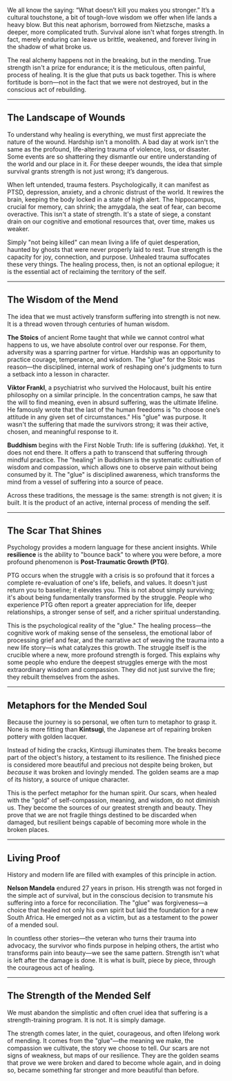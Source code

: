 We all know the saying: “What doesn’t kill you makes you stronger.” It’s a cultural touchstone, a bit of tough-love wisdom we offer when life lands a heavy blow. But this neat aphorism, borrowed from Nietzsche, masks a deeper, more complicated truth. Survival alone isn't what forges strength. In fact, merely enduring can leave us brittle, weakened, and forever living in the shadow of what broke us.

The real alchemy happens not in the breaking, but in the mending. True strength isn't a prize for endurance; it is the meticulous, often painful, process of healing. It is the glue that puts us back together. This is where fortitude is born—not in the fact that we were not destroyed, but in the conscious act of rebuilding.

---

## The Landscape of Wounds

To understand why healing is everything, we must first appreciate the nature of the wound. Hardship isn't a monolith. A bad day at work isn't the same as the profound, life-altering trauma of violence, loss, or disaster. Some events are so shattering they dismantle our entire understanding of the world and our place in it. For these deeper wounds, the idea that simple survival grants strength is not just wrong; it’s dangerous.

When left untended, trauma festers. Psychologically, it can manifest as PTSD, depression, anxiety, and a chronic distrust of the world. It rewires the brain, keeping the body locked in a state of high alert. The hippocampus, crucial for memory, can shrink; the amygdala, the seat of fear, can become overactive. This isn't a state of strength. It's a state of siege, a constant drain on our cognitive and emotional resources that, over time, makes us weaker.

Simply "not being killed" can mean living a life of quiet desperation, haunted by ghosts that were never properly laid to rest. True strength is the capacity for joy, connection, and purpose. Unhealed trauma suffocates these very things. The healing process, then, is not an optional epilogue; it is the essential act of reclaiming the territory of the self.

---

## The Wisdom of the Mend

The idea that we must actively transform suffering into strength is not new. It is a thread woven through centuries of human wisdom.

**The Stoics** of ancient Rome taught that while we cannot control what happens to us, we have absolute control over our response. For them, adversity was a sparring partner for virtue. Hardship was an opportunity to practice courage, temperance, and wisdom. The "glue" for the Stoic was reason—the disciplined, internal work of reshaping one's judgments to turn a setback into a lesson in character.

**Viktor Frankl**, a psychiatrist who survived the Holocaust, built his entire philosophy on a similar principle. In the concentration camps, he saw that the will to find meaning, even in absurd suffering, was the ultimate lifeline. He famously wrote that the last of the human freedoms is "to choose one’s attitude in any given set of circumstances." His "glue" was purpose. It wasn't the suffering that made the survivors strong; it was their active, chosen, and meaningful response to it.

**Buddhism** begins with the First Noble Truth: life is suffering (_dukkha_). Yet, it does not end there. It offers a path to transcend that suffering through mindful practice. The "healing" in Buddhism is the systematic cultivation of wisdom and compassion, which allows one to observe pain without being consumed by it. The "glue" is disciplined awareness, which transforms the mind from a vessel of suffering into a source of peace.

Across these traditions, the message is the same: strength is not given; it is built. It is the product of an active, internal process of mending the self.

---

## The Scar That Shines

Psychology provides a modern language for these ancient insights. While **resilience** is the ability to "bounce back" to where you were before, a more profound phenomenon is **Post-Traumatic Growth (PTG)**.

PTG occurs when the struggle with a crisis is so profound that it forces a complete re-evaluation of one's life, beliefs, and values. It doesn't just return you to baseline; it elevates you. This is not about simply surviving; it's about being fundamentally transformed by the struggle. People who experience PTG often report a greater appreciation for life, deeper relationships, a stronger sense of self, and a richer spiritual understanding.

This is the psychological reality of the "glue." The healing process—the cognitive work of making sense of the senseless, the emotional labor of processing grief and fear, and the narrative act of weaving the trauma into a new life story—is what catalyzes this growth. The struggle itself is the crucible where a new, more profound strength is forged. This explains why some people who endure the deepest struggles emerge with the most extraordinary wisdom and compassion. They did not just survive the fire; they rebuilt themselves from the ashes.

---

## Metaphors for the Mended Soul

Because the journey is so personal, we often turn to metaphor to grasp it. None is more fitting than **Kintsugi**, the Japanese art of repairing broken pottery with golden lacquer.

Instead of hiding the cracks, Kintsugi illuminates them. The breaks become part of the object's history, a testament to its resilience. The finished piece is considered more beautiful and precious not despite being broken, but _because_ it was broken and lovingly mended. The golden seams are a map of its history, a source of unique character.

This is the perfect metaphor for the human spirit. Our scars, when healed with the "gold" of self-compassion, meaning, and wisdom, do not diminish us. They become the sources of our greatest strength and beauty. They prove that we are not fragile things destined to be discarded when damaged, but resilient beings capable of becoming more whole in the broken places.

---

## Living Proof

History and modern life are filled with examples of this principle in action.

**Nelson Mandela** endured 27 years in prison. His strength was not forged in the simple act of survival, but in the conscious decision to transmute his suffering into a force for reconciliation. The "glue" was forgiveness—a choice that healed not only his own spirit but laid the foundation for a new South Africa. He emerged not as a victim, but as a testament to the power of a mended soul.

In countless other stories—the veteran who turns their trauma into advocacy, the survivor who finds purpose in helping others, the artist who transforms pain into beauty—we see the same pattern. Strength isn't what is left after the damage is done. It is what is built, piece by piece, through the courageous act of healing.

---

## The Strength of the Mended Self

We must abandon the simplistic and often cruel idea that suffering is a strength-training program. It is not. It is simply damage.

The strength comes later, in the quiet, courageous, and often lifelong work of mending. It comes from the "glue"—the meaning we make, the compassion we cultivate, the story we choose to tell. Our scars are not signs of weakness, but maps of our resilience. They are the golden seams that prove we were broken and dared to become whole again, and in doing so, became something far stronger and more beautiful than before.